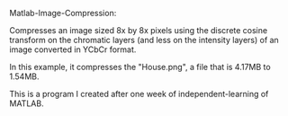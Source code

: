 Matlab-Image-Compression:

Compresses an image sized 8x by 8x pixels using the discrete cosine transform on the chromatic layers (and less on the intensity layers) of an image converted in YCbCr format.

In this example, it compresses the "House.png", a file that is 4.17MB to 1.54MB.

This is a program I created after one week of independent-learning of MATLAB.
